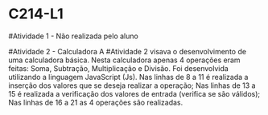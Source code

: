 # C214-L1

#Atividade 1 - Não realizada pelo aluno

#Atividade 2 - Calculadora
A #Atividade 2 visava o desenvolvimento de uma calculadora básica.
Nesta calculadora apenas 4 operações eram feitas: Soma, Subtração, Multiplicação e Divisão.
Foi desenvolvida utilizando a linguagem JavaScript (Js).
Nas linhas de 8 a 11 é realizada a inserção dos valores que se deseja realizar a operação;
Nas linhas de 13 a 15 é realizada a verificação dos valores de entrada (verifica se são válidos);
Nas linhas de 16 a 21 as 4 operações são realizadas.


